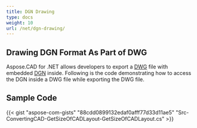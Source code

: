 ```yaml
---
title: DGN Drawing
type: docs
weight: 10
url: /net/dgn-drawing/
---
```


## **Drawing DGN Format As Part of DWG**

Aspose.CAD for .NET allows developers to export a [DWG](https://docs.fileformat.com/cad/dwg/) file with embedded [DGN](https://docs.fileformat.com/cad/dgn/) inside. Following is the code demonstrating how to access the DGN inside a DWG file while exporting the DWG file.

## Sample Code

{{< gist "aspose-com-gists" "88cdd0899132edaf0afff77d33d11ae5" "Src-ConvertingCAD-GetSizeOfCADLayout-GetSizeOfCADLayout.cs" >}}
